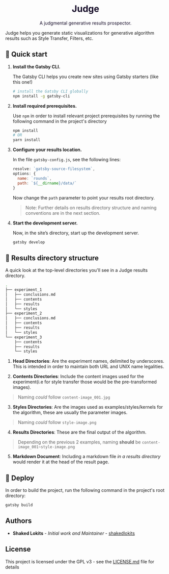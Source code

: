 <h1 align="center" style="color:rgb(22, 12, 41); font-weight: bold;">
  Judge
</h1>
<p align="center" style="color:rgb(22, 12, 41);" >
  A judgmental generative results prospector.
</p>

Judge helps you generate static visualizations for generative algorithm results such as Style Transfer, Filters, etc.

## 🚀 Quick start

1.  **Install the Gatsby CLI.**

    The Gatsby CLI helps you create new sites using Gatsby starters (like this one!)

    ```sh
    # install the Gatsby CLI globally
    npm install -g gatsby-cli
    ```

2.  **Install required prerequisites.**

    Use `npm` in order to install relevant project prerequisites by running the following command in the project's directory

    ```sh
    npm install
    # OR
    yarn install
    ```

3.  **Configure your results location.**

    In the file `gatsby-config.js`, see the following lines:
    ```js
    resolve: `gatsby-source-filesystem`,
    options: {
      name: `rounds`,
      path: `${__dirname}/data/`
    }
    ```
    Now change the `path` parameter to point your results root directory.

    > Note: Further details on results directory structure and naming conventions are in the next section.

4.  **Start the development server.**

    Now, in the site’s directory, start up the development server.

    ```sh
    gatsby develop
    ```

## 🧐 Results directory structure

A quick look at the top-level directories you'll see in a Judge results directory.

```bash
.
├── experiment_1
│   ├── conclusions.md
│   ├── contents
│   ├── results
│   └── styles
├── experiment_2
│   ├── conclusions.md
│   ├── contents
│   ├── results
│   └── styles
└── experiment_3
    ├── contents
    ├── results
    └── styles
 ```

  1. **Head Directories**: Are the experiment names, delimited by underscores. This is intended in order to maintain both URL and UNIX name legalities.  

  2. **Contents Directories**: Include the content images used for the experiment(i.e for style transfer those would be the pre-transformed images).
  > Naming *could* follow `content-image_001.jpg`

  3. **Styles Directories**: Are the images used as examples/styles/kernels for the algorithm, these are usually the parameter images.
  > Naming *could* follow `style-image.png`

  4. **Results Directories**: These are the final output of the algorithm.
  > Depending on the previous 2 examples, naming **should** be `content-image_001~style-image.png`

  5. **Markdown Document**: Including a markdown file *in a results directory* would render it at the head of the result page.

## 💫 Deploy

In order to build the project, run the following command in the project's root directory:

```bash
gatsby build
```

## Authors

* **Shaked Lokits** - *Initial work and Maintainer* - [shakedlokits](https://github.com/shakedlokits)

## License

This project is licensed under the GPL v3 - see the [LICENSE.md](./LICENSE.md) file for details
